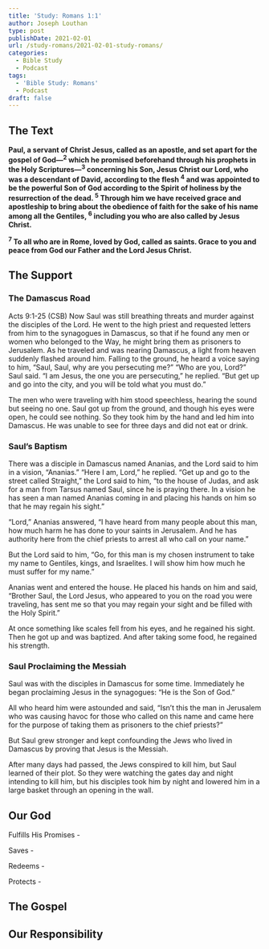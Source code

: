 ```yaml
---
title: 'Study: Romans 1:1'
author: Joseph Louthan
type: post
publishDate: 2021-02-01
url: /study-romans/2021-02-01-study-romans/
categories:
  - Bible Study
  - Podcast
tags:
  - 'Bible Study: Romans'
  - Podcast
draft: false
---
```

## The Text

**Paul, a servant of Christ Jesus, called as an apostle, and set apart for the gospel of God—<sup>2</sup> which he promised beforehand  through his prophets in the Holy Scriptures—<sup>3</sup> concerning his Son, Jesus Christ our Lord, who was a descendant of David, according to the flesh <sup>4</sup> and was appointed to be the powerful Son of God according to the Spirit of holiness by the resurrection of the dead. <sup>5</sup> Through him we have received grace and apostleship to bring about the obedience of faith for the sake of his name among all the Gentiles, <sup>6</sup> including you who are also called by Jesus Christ.**

**<sup>7</sup> To all who are in Rome, loved by God, called as saints. Grace to you and peace from God our Father and the Lord Jesus Christ.**

## The Support

### The Damascus Road

Acts 9:1-25 (CSB) Now Saul was still breathing threats and murder against the disciples of the Lord. He went to the high priest and requested letters from him to the synagogues in Damascus, so that if he found any men or women who belonged to the Way, he might bring them as prisoners to Jerusalem. As he traveled and was nearing Damascus, a light from heaven suddenly flashed around him. Falling to the ground, he heard a voice saying to him, “Saul, Saul, why are you persecuting me?”
“Who are you, Lord?” Saul said.
“I am Jesus, the one you are persecuting,” he replied. “But get up and go into the city, and you will be told what you must do.”

The men who were traveling with him stood speechless, hearing the sound but seeing no one. Saul got up from the ground, and though his eyes were open, he could see nothing. So they took him by the hand and led him into Damascus. He was unable to see for three days and did not eat or drink.

### Saul’s Baptism

There was a disciple in Damascus named Ananias, and the Lord said to him in a vision, “Ananias.”
“Here I am, Lord,” he replied.
“Get up and go to the street called Straight,” the Lord said to him, “to the house of Judas, and ask for a man from Tarsus named Saul, since he is praying there. In a vision he has seen a man named Ananias coming in and placing his hands on him so that he may regain his sight.”

“Lord,” Ananias answered, “I have heard from many people about this man, how much harm he has done to your saints in Jerusalem. And he has authority here from the chief priests to arrest all who call on your name.”

But the Lord said to him, “Go, for this man is my chosen instrument to take my name to Gentiles, kings, and Israelites. I will show him how much he must suffer for my name.”

Ananias went and entered the house. He placed his hands on him and said, “Brother Saul, the Lord Jesus, who appeared to you on the road you were traveling, has sent me so that you may regain your sight and be filled with the Holy Spirit.”

At once something like scales fell from his eyes, and he regained his sight. Then he got up and was baptized. And after taking some food, he regained his strength.

### Saul Proclaiming the Messiah

Saul was with the disciples in Damascus for some time. Immediately he began proclaiming Jesus in the synagogues: “He is the Son of God.”

All who heard him were astounded and said, “Isn’t this the man in Jerusalem who was causing havoc for those who called on this name and came here for the purpose of taking them as prisoners to the chief priests?”

But Saul grew stronger and kept confounding the Jews who lived in Damascus by proving that Jesus is the Messiah.

After many days had passed, the Jews conspired to kill him, but Saul learned of their plot. So they were watching the gates day and night intending to kill him, but his disciples took him by night and lowered him in a large basket through an opening in the wall.

## Our God

Fulfills His Promises -

Saves - 

Redeems - 

Protects - 

## The Gospel

## Our Responsibility
